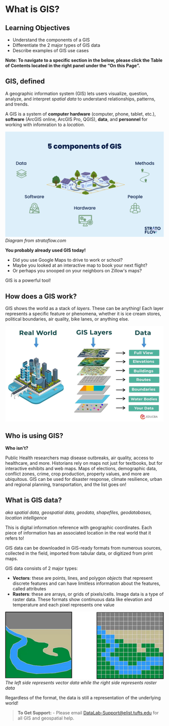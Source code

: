 # What is GIS?

## Learning Objectives
* Understand the components of a GIS
* Differentiate the 2 major types of GIS data
* Describe examples of GIS use cases

**Note: To navigate to a specific section in the below, please click the Table of Contents located in the right panel under the “On this Page”.**

## GIS, defined

A geographic information system (GIS) lets users visualize, question, analyze, and interpret *spatial data* to understand relationships, patterns, and trends. 

A GIS is a system of **computer hardware** (computer, phone, tablet, etc.), **software** (ArcGIS online, ArcGIS Pro, QGIS), **data**, and **personnel** for working with infomration to a *location*. 

![](image.png)
*Diagram from stratoflow.com*

**You probably already used GIS today!**

- Did you use Google Maps to drive to work or school?
- Maybe you looked at an interactive map to book your next flight?
- Or perhaps you snooped on your neighbors on Zillow's maps?

GIS is a powerful tool! 

## How does a GIS work?
GIS shows the world as a stack of *layers*. These can be anything! Each layer represents a specific feature or phenomena, whether it is ice cream stores, political boundaries, air quality, bike lanes, or anything else.

![](image-1.png)

## Who is using GIS?
**Who isn't?** 

Public Health researchers map disease outbreaks, air quality, access to healthcare, and more. Historians rely on maps not just for textbooks, but for interactive exhibits and web maps. Maps of elections, demographic data, conflict zones, crime, crop production, property values, and more are ubiquitous. GIS can be used for disaster response, climate resilience, urban and regional planning, transportation, and the list goes on!


## What is GIS data?
*aka spatial data, geospatial data, geodata, shapefiles, geodatabases, location intelligence*

This is digital information reference with geographic coordinates. Each piece of information has an associated location in the real world that it refers to!

GIS data can be downloaded in GIS-ready formats from numerous sources, collected in the field, imported from tabular data, or digitized from print maps.

GIS data consists of 2 major types:

- **Vectors**: these are points, lines, and polygon *objects* that represent discrete features and can have limitless information about the features, called attributes
- **Rasters**: these are arrays, or grids of pixels/cells. Image data is a type of raster data. These formats show continuous data like elevation and temperature and each pixel represents one value

![](image-2.png)
*The left side represents vector data while the right side represents raster data*

Regardless of the format, the data is still a representation of the underlying world!

>  **To Get Support:** - Please email DataLab-Support@elist.tufts.edu for all GIS and geospatial help.
